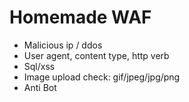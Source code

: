 # Homemade WAF

-   Malicious ip / ddos
-   User agent, content type, http verb
-   Sql/xss 
-   Image upload check: gif/jpeg/jpg/png
-   Anti Bot